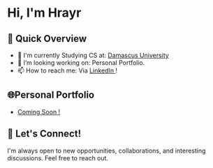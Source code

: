 # Hi, I'm Hrayr

## 🚀 Quick Overview

- 🔭 I'm currently Studying CS at: [Damascus University](https://www.damascusuniversity.edu.sy/index.php?lang=2)
- 🔨 I’m looking working on: Personal Portfolio. 
- 📫 How to reach me: Via [ LinkedIn ](https://www.linkedin.com/in/hrayr-derbedrossian/) ! 

## 🌐Personal Portfolio

- [ Coming Soon !](https://github.com/hrayrdb/hrayrdb/edit/main/README.md#)


## 🤝 Let's Connect!

I'm always open to new opportunities, collaborations, and interesting discussions. Feel free to reach out.
